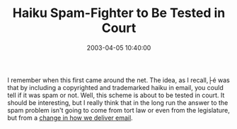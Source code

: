﻿---
layout: post
title: "Haiku Spam-Fighter to Be Tested in Court"
comments: false
date: 2003-04-05 10:40:00
updated: 2004-05-02 09:52:00
categories:
 - Opinions, Politics, Rants
subtext-id: db17f426-12dd-49c6-86f5-c64c84af16a8
alias: /blog/Haiku-Spam-Fighter-to-Be-Tested-in-Court.aspx
---


I remember when this first came around the net. The idea, as I recall,├é was that by including a copyrighted and trademarked haiku in email, you could tell if it was spam or not. Well, this scheme is about to be tested in court. It should be interesting, but I really think that in the long run the answer to the spam problem isn't going to come from tort law or even from the legislature, but from a [change in how we deliver email](http://www.peterprovost.org/2003/04/03.html#a187). 
